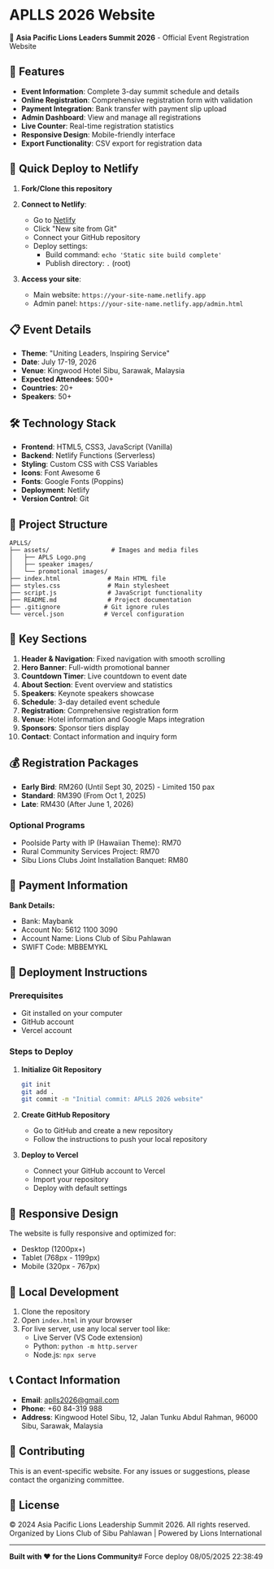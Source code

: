 # APLLS 2026 Website

🦁 **Asia Pacific Lions Leaders Summit 2026** - Official Event Registration Website

## 🌟 Features

- **Event Information**: Complete 3-day summit schedule and details
- **Online Registration**: Comprehensive registration form with validation
- **Payment Integration**: Bank transfer with payment slip upload
- **Admin Dashboard**: View and manage all registrations
- **Live Counter**: Real-time registration statistics
- **Responsive Design**: Mobile-friendly interface
- **Export Functionality**: CSV export for registration data

## 🚀 Quick Deploy to Netlify

1. **Fork/Clone this repository**
2. **Connect to Netlify**:
   - Go to [Netlify](https://netlify.com)
   - Click "New site from Git"
   - Connect your GitHub repository
   - Deploy settings:
     - Build command: `echo 'Static site build complete'`
     - Publish directory: `.` (root)

3. **Access your site**:
   - Main website: `https://your-site-name.netlify.app`
   - Admin panel: `https://your-site-name.netlify.app/admin.html`

## 📋 Event Details

- **Theme**: "Uniting Leaders, Inspiring Service"
- **Date**: July 17-19, 2026
- **Venue**: Kingwood Hotel Sibu, Sarawak, Malaysia
- **Expected Attendees**: 500+
- **Countries**: 20+
- **Speakers**: 50+

## 🛠️ Technology Stack

- **Frontend**: HTML5, CSS3, JavaScript (Vanilla)
- **Backend**: Netlify Functions (Serverless)
- **Styling**: Custom CSS with CSS Variables
- **Icons**: Font Awesome 6
- **Fonts**: Google Fonts (Poppins)
- **Deployment**: Netlify
- **Version Control**: Git

## 📁 Project Structure

```
APLLS/
├── assets/                 # Images and media files
│   ├── APLS Logo.png
│   ├── speaker images/
│   └── promotional images/
├── index.html             # Main HTML file
├── styles.css             # Main stylesheet
├── script.js              # JavaScript functionality
├── README.md              # Project documentation
├── .gitignore            # Git ignore rules
└── vercel.json           # Vercel configuration
```

## 🎨 Key Sections

1. **Header & Navigation**: Fixed navigation with smooth scrolling
2. **Hero Banner**: Full-width promotional banner
3. **Countdown Timer**: Live countdown to event date
4. **About Section**: Event overview and statistics
5. **Speakers**: Keynote speakers showcase
6. **Schedule**: 3-day detailed event schedule
7. **Registration**: Comprehensive registration form
8. **Venue**: Hotel information and Google Maps integration
9. **Sponsors**: Sponsor tiers display
10. **Contact**: Contact information and inquiry form

## 💰 Registration Packages

- **Early Bird**: RM260 (Until Sept 30, 2025) - Limited 150 pax
- **Standard**: RM390 (From Oct 1, 2025)
- **Late**: RM430 (After June 1, 2026)

### Optional Programs
- Poolside Party with IP (Hawaiian Theme): RM70
- Rural Community Services Project: RM70
- Sibu Lions Clubs Joint Installation Banquet: RM80

## 🏦 Payment Information

**Bank Details:**
- Bank: Maybank
- Account No: 5612 1100 3090
- Account Name: Lions Club of Sibu Pahlawan
- SWIFT Code: MBBEMYKL

## 🚀 Deployment Instructions

### Prerequisites
- Git installed on your computer
- GitHub account
- Vercel account

### Steps to Deploy

1. **Initialize Git Repository**
   ```bash
   git init
   git add .
   git commit -m "Initial commit: APLLS 2026 website"
   ```

2. **Create GitHub Repository**
   - Go to GitHub and create a new repository
   - Follow the instructions to push your local repository

3. **Deploy to Vercel**
   - Connect your GitHub account to Vercel
   - Import your repository
   - Deploy with default settings

## 📱 Responsive Design

The website is fully responsive and optimized for:
- Desktop (1200px+)
- Tablet (768px - 1199px)
- Mobile (320px - 767px)

## 🔧 Local Development

1. Clone the repository
2. Open `index.html` in your browser
3. For live server, use any local server tool like:
   - Live Server (VS Code extension)
   - Python: `python -m http.server`
   - Node.js: `npx serve`

## 📞 Contact Information

- **Email**: aplls2026@gmail.com
- **Phone**: +60 84-319 988
- **Address**: Kingwood Hotel Sibu, 12, Jalan Tunku Abdul Rahman, 96000 Sibu, Sarawak, Malaysia

## 🤝 Contributing

This is an event-specific website. For any issues or suggestions, please contact the organizing committee.

## 📄 License

© 2024 Asia Pacific Lions Leadership Summit 2026. All rights reserved.
Organized by Lions Club of Sibu Pahlawan | Powered by Lions International

---

**Built with ❤️ for the Lions Community**#   F o r c e   d e p l o y   0 8 / 0 5 / 2 0 2 5   2 2 : 3 8 : 4 9 
 
 